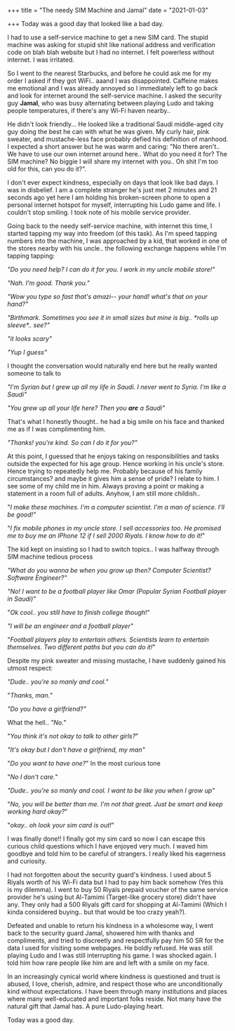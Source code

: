 +++
title = "The needy SIM Machine and Jamal"
date = "2021-01-03"

+++
Today was a good day that looked like a bad day.

I had to use a self-service machine to get a new SIM card. The stupid machine was asking for stupid shit like national address and verification code on blah blah website but I had no internet. I felt powerless without internet. I was irritated.

So I went to the nearest Starbucks, and before he could ask me for my order I asked if they got WiFi.. aaand I was disappointed. Caffeine makes me emotional and I was already annoyed so I immediately left to go back and look for internet around the self-service machine. I asked the security guy **Jamal**, who was busy alternating between playing Ludo and taking people temperatures, if there's any Wi-Fi haven nearby..

He didn't look friendly... He looked like a traditional Saudi middle-aged city guy doing the best he can with what he was given. My curly hair, pink sweater, and mustache-less face probably defied his definition of manhood. I expected a short answer but he was warm and caring: "No there aren't.. We have to use our own internet around here.. What do you need it for? The SIM machine? No biggie I will share my internet with you.. Oh shit I'm too old for this, can you do it?".

I don't ever expect kindness, especially on days that look like bad days. I was in disbelief. I am a complete stranger he's just met 2 minutes and 21 seconds ago yet here I am holding his broken-screen phone to open a personal internet hotspot for myself, interrupting his Ludo game and life. I couldn't stop smiling. I took note of his mobile service provider.

Going back to the needy self-service machine, with internet this time, I started tapping my way into freedom (of this task). As I'm speed tapping numbers into the machine, I was approached by a kid, that worked in one of the stores nearby with his uncle.. the following exchange happens while I'm tapping tapping:

*"Do you need help? I can do it for you. I work in my uncle mobile store!"*

*"Nah. I'm good. Thank you."*

*"Wow you type so fast that's amazi-- your hand! what's that on your hand?"*

*"Birthmark. Sometimes you see it in small sizes but mine is big.. \*rolls up sleeve\*.. see?"*

*"it looks scary"*

*"Yup I guess"*

I thought the conversation would naturally end here but he really wanted someone to talk to

*"I'm Syrian but I grew up all my life in Saudi. I never went to Syria. I'm like a Saudi"*

*"You grew up all your life here? Then you **are** a Saudi"*

That's what I honestly thought.. he had a big smile on his face and thanked me as if I was complimenting him.

*"Thanks! you're kind. So can I do it for you?"*

At this point, I guessed that he enjoys taking on responsibilities and tasks outside the expected for his age group. Hence working in his uncle's store. Hence trying to repeatedly help me. Probably because of his family circumstances? and maybe it gives him a sense of pride? I relate to him. I see some of my child me in him. Always proving a point or making a statement in a room full of adults. Anyhow, I am still more childish..

"*I make these machines. I'm a computer scientist. I'm a man of science. I'll be good!"*

"*I fix mobile phones in my uncle store. I sell accessories too. He promised me to buy me an IPhone 12 if I sell 2000 Riyals. I know how to do it!*"

The kid kept on insisting so I had to switch topics.. I was halfway through SIM machine tedious process

*"What do you wanna be when you grow up then? Computer Scientist? Software Engineer?"*

*"No! I want to be a football player like Omar (Popular Syrian Football player in Saudi)"*

"*Ok cool.. you still have to finish college though*!"

*"I will be an engineer and a football player"*

"*Football players play to entertain others. Scientists learn to entertain themselves. Two different paths but you can do it!*"

Despite my pink sweater and missing mustache, I have suddenly gained his utmost respect:

*"Dude.. you're so manly and cool."*

"*Thanks, man.*"

*"Do you have a girlfriend?"*

What the hell.. *"No."*

"*You think it's not okay to talk to other girls?*"

*"It's okay but I don't have a girlfriend, my man"*

"*Do you want to have one?*" In the most curious tone

"*No I don't care.*"

*"Dude.. you're so manly and cool. I want to be like you when I grow up"*

"*No, you will be better than me. I'm not that great. Just be smart and keep working hard okay?*"

"*okay.. oh look your sim card is out!*"

I was finally done!! I finally got my sim card so now I can escape this curious child questions which I have enjoyed very much. I waved him goodbye and told him to be careful of strangers. I really liked his eagerness and curiosity. 

I had not forgotten about the security guard's kindness. I used about 5 Riyals worth of his Wi-Fi data but I had to pay him back somehow (Yes this is my dilemma). I went to buy 50 Riyals prepaid voucher of the same service provider he's using but Al-Tamimi (Target-like grocery store) didn't have any. They only had a 500 Riyals gift card for shopping at Al-Tamimi (Which I kinda considered buying.. but that would be too crazy yeah?). 

Defeated and unable to return his kindness in a wholesome way, I went back to the security guard Jamal, showered him with thanks and compliments, and tried to discreetly and respectfully pay him 50 SR for the data I used for visiting some webpages. He boldly refused. He was still playing Ludo and I was still interrupting his game. I was shocked again. I told him how rare people like him are and left with a smile on my face.

In an increasingly cynical world where kindness is questioned and trust is abused, I love, cherish, admire, and respect those who are unconditionally kind without expectations. I have been through many institutions and places where many well-educated and important folks reside. Not many have the natural gift that Jamal has. A pure Ludo-playing heart.



Today was a good day. 